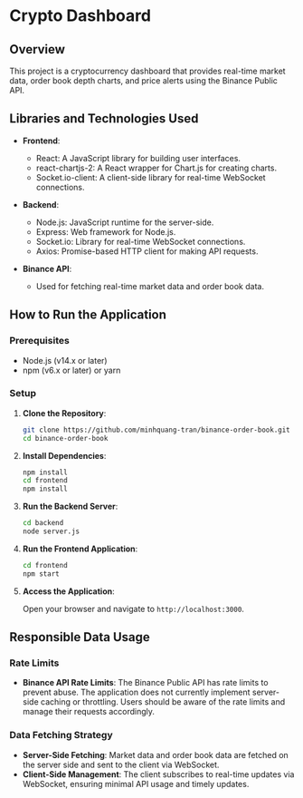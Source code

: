 # Crypto Dashboard

## Overview

This project is a cryptocurrency dashboard that provides real-time market data, order book depth charts, and price alerts using the Binance Public API.

## Libraries and Technologies Used

- **Frontend**:
  - React: A JavaScript library for building user interfaces.
  - react-chartjs-2: A React wrapper for Chart.js for creating charts.
  - Socket.io-client: A client-side library for real-time WebSocket connections.
  
- **Backend**:
  - Node.js: JavaScript runtime for the server-side.
  - Express: Web framework for Node.js.
  - Socket.io: Library for real-time WebSocket connections.
  - Axios: Promise-based HTTP client for making API requests.
  
- **Binance API**:
  - Used for fetching real-time market data and order book data.

## How to Run the Application

### Prerequisites

- Node.js (v14.x or later)
- npm (v6.x or later) or yarn

### Setup

1. **Clone the Repository**:

   ```sh
   git clone https://github.com/minhquang-tran/binance-order-book.git
   cd binance-order-book
   ```

2. **Install Dependencies**:

   ```sh
   npm install
   cd frontend
   npm install
   ```

3. **Run the Backend Server**:

   ```sh
   cd backend
   node server.js
   ```

4. **Run the Frontend Application**:

   ```sh
   cd frontend
   npm start
   ```

5. **Access the Application**:

   Open your browser and navigate to `http://localhost:3000`.

## Responsible Data Usage

### Rate Limits

- **Binance API Rate Limits**: The Binance Public API has rate limits to prevent abuse. The application does not currently implement server-side caching or throttling. Users should be aware of the rate limits and manage their requests accordingly.

### Data Fetching Strategy

- **Server-Side Fetching**: Market data and order book data are fetched on the server side and sent to the client via WebSocket.
- **Client-Side Management**: The client subscribes to real-time updates via WebSocket, ensuring minimal API usage and timely updates.
